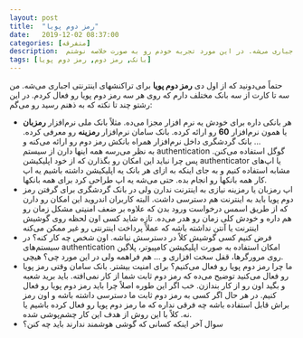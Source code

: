 ```yaml
---
layout: post
title:  "رمز دوم پویا"
date:   2019-12-02 08:37:00
categories: [متفرقه]
description:  از اول دی ماه رمز دوم پویا برای انجام تراکنشهای اینترنتی اجباری می‌شه. در این مورد تجربه خودم رو به صورت خلاصه نوشتم.
tags: [بانک, رمز دوم, رمز دوم پویا]
---
```

حتماً می‌دونید که از اول دی **رمز دوم پویا** برای تراکنشهای اینترنتی اجباری می‌شه. من سه تا کارت از سه بانک مختلف دارم که روی هر سه رمز دوم پویا رو فعال کردم. در این رشتو چند تا نکته که به ذهنم رسید رو می‌گم:
* هر  بانکی داره برای خودش یه نرم افزار مجزا می‌ده. مثلاً بانک ملی نرم‌افزار **رمزبان** یا همون نرم‌افزار **60** رو ارائه کرده. بانک سامان نرم‌افزار **رمزینه** رو معرفی کرده. بانک گردشگری داخل نرم‌افزار همراه بانکش رمز دوم رو ارائه می‌کنه و ...  
به نظر می‌رسه همه اینها دارن از سیستم authentication گوگل استفاده می‌کنن. پس چرا نباید این امکان رو بگذارن که از خود اپلیکیشن authenticator یا اپ‌های مشابه استفاده کنیم و به جای اینکه به ازای هر بانک یه اپلیکیشن داشته باشیم یه اپ کار همه بانکها رو انجام بده. حتی می‌شه یه اپ طراحی کرد برای همه بانکها. 
* اپ رمزبان یا رمزینه نیازی به اینترنت ندارن ولی در بانک گردشگری برای گرفتن رمز دوم پویا باید به اینترنت هم دسترسی داشت. البته کاربران اندروید این امکان رو دارن که از طریق اسمس درخواست ورود بدن که علاوه بر ضعف امنیتی مشکل زمان رو هم داره و خودش کلی زمان رو هدر می‌ده. 
تازه شاید کسی اون لحظه روی گوشیش اینترنت یا آنتن نداشته باشه که عملاً پرداخت اینترنتی رو غیر ممکن می‌کنه
* فرض کنیم کسی گوشیش کلاً در دسترسش نباشه. اون شخص چه کار کنه؟ در سیستم‌های authentication امکان استفاده به صورت اپلیکیشن کامپیوتر، پلاگین روی مرورگرها، قفل سخت افزاری و ... هم فراهمه ولی در این مورد چی؟ هیچی.
* ما چرا رمز دوم پویا رو فعال می‌کنیم؟ برای امنیت بیشتر. بانک سامان وقتی رمز پویا رو فعال می‌کنید توضیح می‌ده که رمز دوم ثابت شما از کار نمی‌افته. باید برید شعبه و بگید اون رو از کار بندازن. خب اگر این طوره اصلاً چرا باید رمز دوم پویا رو فعال کنیم. در هر حال اگر کسی به رمز دوم ثابت ما دسترسی داشته باشه و اون رمز براش قابل استفاده باشه  چه فرقی نداره که ما رمز دوم پویا رو فعال کرده باشیم یا نه. کلاً با این روش از هدف این کار چشم‌پوشی شده.
* سوال آخر اینکه کسانی که گوشی هوشمند ندارند باید چه کنن؟
